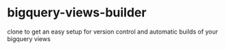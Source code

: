 # bigquery-views-builder
clone to get an easy setup for version control and automatic builds of your bigquery views
